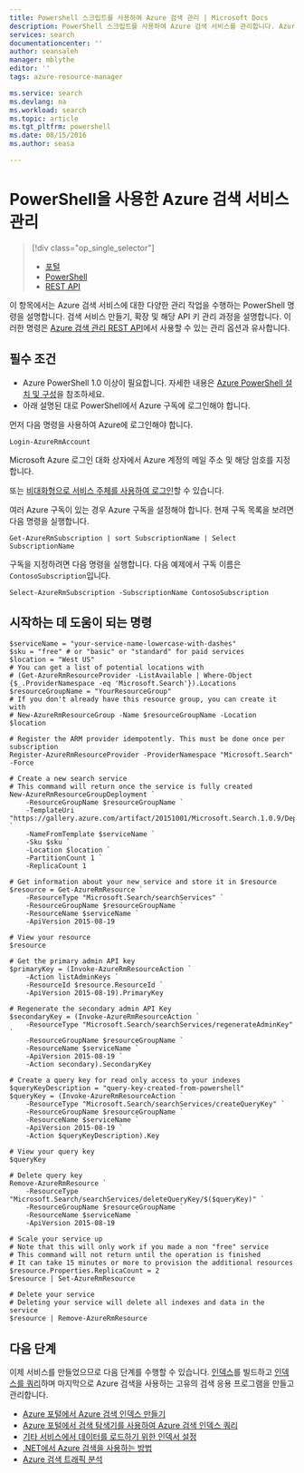 ```yaml
---
title: Powershell 스크립트를 사용하여 Azure 검색 관리 | Microsoft Docs
description: PowerShell 스크립트를 사용하여 Azure 검색 서비스를 관리합니다. Azure 검색 서비스 만들기 또는 업데이트 및 Azure 검색 관리자 키 관리
services: search
documentationcenter: ''
author: seansaleh
manager: mblythe
editor: ''
tags: azure-resource-manager

ms.service: search
ms.devlang: na
ms.workload: search
ms.topic: article
ms.tgt_pltfrm: powershell
ms.date: 08/15/2016
ms.author: seasa

---
```

# PowerShell을 사용한 Azure 검색 서비스 관리
> [!div class="op_single_selector"]
> * [포털](search-manage.md)
> * [PowerShell](search-manage-powershell.md)
> * [REST API](search-get-started-management-api.md)
> 
> 

이 항목에서는 Azure 검색 서비스에 대한 다양한 관리 작업을 수행하는 PowerShell 명령을 설명합니다. 검색 서비스 만들기, 확장 및 해당 API 키 관리 과정을 설명합니다. 이러한 명령은 [Azure 검색 관리 REST API](http://msdn.microsoft.com/library/dn832684.aspx)에서 사용할 수 있는 관리 옵션과 유사합니다.

## 필수 조건
* Azure PowerShell 1.0 이상이 필요합니다. 자세한 내용은 [Azure PowerShell 설치 및 구성](../powershell-install-configure.md)을 참조하세요.
* 아래 설명된 대로 PowerShell에서 Azure 구독에 로그인해야 합니다.

먼저 다음 명령을 사용하여 Azure에 로그인해야 합니다.

    Login-AzureRmAccount

Microsoft Azure 로그인 대화 상자에서 Azure 계정의 메일 주소 및 해당 암호를 지정합니다.

또는 [비대화형으로 서비스 주체를 사용하여 로그인](../resource-group-authenticate-service-principal.md)할 수 있습니다.

여러 Azure 구독이 있는 경우 Azure 구독을 설정해야 합니다. 현재 구독 목록을 보려면 다음 명령을 실행합니다.

    Get-AzureRmSubscription | sort SubscriptionName | Select SubscriptionName

구독을 지정하려면 다음 명령을 실행합니다. 다음 예제에서 구독 이름은 `ContosoSubscription`입니다.

    Select-AzureRmSubscription -SubscriptionName ContosoSubscription

## 시작하는 데 도움이 되는 명령
    $serviceName = "your-service-name-lowercase-with-dashes"
    $sku = "free" # or "basic" or "standard" for paid services
    $location = "West US"
    # You can get a list of potential locations with
    # (Get-AzureRmResourceProvider -ListAvailable | Where-Object {$_.ProviderNamespace -eq 'Microsoft.Search'}).Locations
    $resourceGroupName = "YourResourceGroup" 
    # If you don't already have this resource group, you can create it with 
    # New-AzureRmResourceGroup -Name $resourceGroupName -Location $location

    # Register the ARM provider idempotently. This must be done once per subscription
    Register-AzureRmResourceProvider -ProviderNamespace "Microsoft.Search" -Force

    # Create a new search service
    # This command will return once the service is fully created
    New-AzureRmResourceGroupDeployment `
        -ResourceGroupName $resourceGroupName `
        -TemplateUri "https://gallery.azure.com/artifact/20151001/Microsoft.Search.1.0.9/DeploymentTemplates/searchServiceDefaultTemplate.json" `
        -NameFromTemplate $serviceName `
        -Sku $sku `
        -Location $location `
        -PartitionCount 1 `
        -ReplicaCount 1

    # Get information about your new service and store it in $resource
    $resource = Get-AzureRmResource `
        -ResourceType "Microsoft.Search/searchServices" `
        -ResourceGroupName $resourceGroupName `
        -ResourceName $serviceName `
        -ApiVersion 2015-08-19

    # View your resource
    $resource

    # Get the primary admin API key
    $primaryKey = (Invoke-AzureRmResourceAction `
        -Action listAdminKeys `
        -ResourceId $resource.ResourceId `
        -ApiVersion 2015-08-19).PrimaryKey

    # Regenerate the secondary admin API Key
    $secondaryKey = (Invoke-AzureRmResourceAction `
        -ResourceType "Microsoft.Search/searchServices/regenerateAdminKey" `
        -ResourceGroupName $resourceGroupName `
        -ResourceName $serviceName `
        -ApiVersion 2015-08-19 `
        -Action secondary).SecondaryKey

    # Create a query key for read only access to your indexes
    $queryKeyDescription = "query-key-created-from-powershell"
    $queryKey = (Invoke-AzureRmResourceAction `
        -ResourceType "Microsoft.Search/searchServices/createQueryKey" `
        -ResourceGroupName $resourceGroupName `
        -ResourceName $serviceName `
        -ApiVersion 2015-08-19 `
        -Action $queryKeyDescription).Key

    # View your query key
    $queryKey

    # Delete query key
    Remove-AzureRmResource `
        -ResourceType "Microsoft.Search/searchServices/deleteQueryKey/$($queryKey)" `
        -ResourceGroupName $resourceGroupName `
        -ResourceName $serviceName `
        -ApiVersion 2015-08-19

    # Scale your service up
    # Note that this will only work if you made a non "free" service
    # This command will not return until the operation is finished
    # It can take 15 minutes or more to provision the additional resources
    $resource.Properties.ReplicaCount = 2
    $resource | Set-AzureRmResource

    # Delete your service
    # Deleting your service will delete all indexes and data in the service
    $resource | Remove-AzureRmResource

## 다음 단계
이제 서비스를 만들었으므로 다음 단계를 수행할 수 있습니다. [인덱스](search-what-is-an-index.md)를 빌드하고 [인덱스를 쿼리](search-query-overview.md)하며 마지막으로 Azure 검색을 사용하는 고유의 검색 응용 프로그램을 만들고 관리합니다.

* [Azure 포털에서 Azure 검색 인덱스 만들기](search-create-index-portal.md)
* [Azure 포털에서 검색 탐색기를 사용하여 Azure 검색 인덱스 쿼리](search-explorer.md)
* [기타 서비스에서 데이터를 로드하기 위한 인덱서 설정](search-indexer-overview.md)
* [.NET에서 Azure 검색을 사용하는 방법](search-howto-dotnet-sdk.md)
* [Azure 검색 트래픽 분석](search-traffic-analytics.md)

<!---HONumber=AcomDC_0817_2016-->